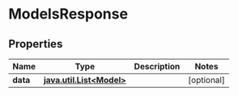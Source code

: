 
# ModelsResponse

## Properties
Name | Type | Description | Notes
------------ | ------------- | ------------- | -------------
**data** | [**java.util.List&lt;Model&gt;**](Model.md) |  |  [optional]



